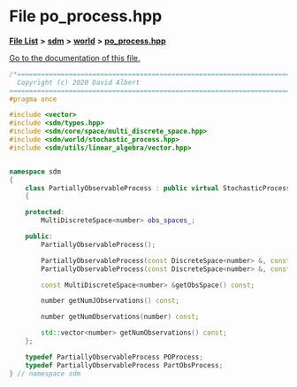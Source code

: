 
# File po\_process.hpp

[**File List**](files.md) **>** [**sdm**](dir_ae1b8d8c3d2627954ba53c22978558f0.md) **>** [**world**](dir_414fa79a2aeb4aba632c04a0d3a53fff.md) **>** [**po\_process.hpp**](po__process_8hpp.md)

[Go to the documentation of this file.](po__process_8hpp.md) 


````cpp
/*=============================================================================
  Copyright (c) 2020 David Albert
==============================================================================*/
#pragma once

#include <vector>
#include <sdm/types.hpp>
#include <sdm/core/space/multi_discrete_space.hpp>
#include <sdm/world/stochastic_process.hpp>
#include <sdm/utils/linear_algebra/vector.hpp>


namespace sdm
{
    class PartiallyObservableProcess : public virtual StochasticProcess
    {

    protected:
        MultiDiscreteSpace<number> obs_spaces_;

    public:
        PartiallyObservableProcess();

        PartiallyObservableProcess(const DiscreteSpace<number> &, const MultiDiscreteSpace<number> &);
        PartiallyObservableProcess(const DiscreteSpace<number> &, const MultiDiscreteSpace<number> &, const Vector &);

        const MultiDiscreteSpace<number> &getObsSpace() const;

        number getNumJObservations() const;

        number getNumObservations(number) const;

        std::vector<number> getNumObservations() const;
    };

    typedef PartiallyObservableProcess POProcess;
    typedef PartiallyObservableProcess PartObsProcess;
} // namespace sdm
````

